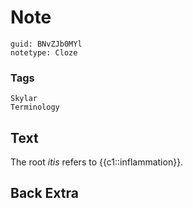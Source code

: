 # Note
```
guid: BNvZJb0MYl
notetype: Cloze
```

### Tags
```
Skylar
Terminology
```

## Text
The root <i>itis</i> refers to {{c1::inflammation}}.

## Back Extra

